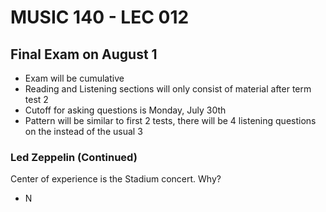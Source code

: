 # MUSIC 140 - LEC 012
## Final Exam on August 1
- Exam will be cumulative
- Reading and Listening sections will only consist of material after term test 2
- Cutoff for asking questions is Monday, July 30th
- Pattern will be similar to first 2 tests, there will be 4 listening questions on the instead of the usual 3

### Led Zeppelin (Continued)

Center of experience is the Stadium concert. Why?
- N
<!--stackedit_data:
eyJoaXN0b3J5IjpbNzUzMTU2NjgxLDExODM1MzA1NDcsMTI1MT
E3NzM3MV19
-->